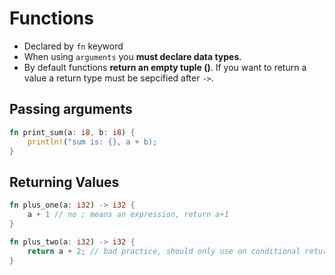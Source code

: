 # Functions

* Declared by `fn` keyword
* When using `arguments` you **must declare data types**.
* By default functions **return an empty tuple ()**. If you want to return a value a return type must be sepcified after `->`.

## Passing arguments

```rust
fn print_sum(a: i8, b: i8) {
    println!("sum is: {}, a + b);
}
```

## Returning Values

```rust
fn plus_one(a: i32) -> i32 {
    a + 1 // no ; means an expression, return a+1
}

fn plus_two(a: i32) -> i32 {
    return a + 2; // bad practice, should only use on conditional returns
}
```